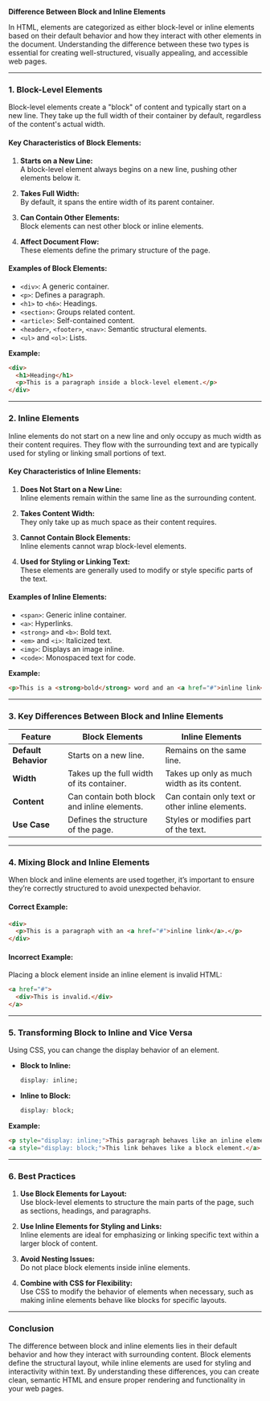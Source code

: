 **Difference Between Block and Inline Elements**

In HTML, elements are categorized as either block-level or inline elements based on their default behavior and how they interact with other elements in the document. Understanding the difference between these two types is essential for creating well-structured, visually appealing, and accessible web pages.

---

### **1. Block-Level Elements**

Block-level elements create a "block" of content and typically start on a new line. They take up the full width of their container by default, regardless of the content's actual width.

#### **Key Characteristics of Block Elements:**

1. **Starts on a New Line:**  
   A block-level element always begins on a new line, pushing other elements below it.
   
2. **Takes Full Width:**  
   By default, it spans the entire width of its parent container.

3. **Can Contain Other Elements:**  
   Block elements can nest other block or inline elements.

4. **Affect Document Flow:**  
   These elements define the primary structure of the page.

#### **Examples of Block Elements:**
- `<div>`: A generic container.
- `<p>`: Defines a paragraph.
- `<h1>` to `<h6>`: Headings.
- `<section>`: Groups related content.
- `<article>`: Self-contained content.
- `<header>`, `<footer>`, `<nav>`: Semantic structural elements.
- `<ul>` and `<ol>`: Lists.

**Example:**
```html
<div>
  <h1>Heading</h1>
  <p>This is a paragraph inside a block-level element.</p>
</div>
```

---

### **2. Inline Elements**

Inline elements do not start on a new line and only occupy as much width as their content requires. They flow with the surrounding text and are typically used for styling or linking small portions of text.

#### **Key Characteristics of Inline Elements:**

1. **Does Not Start on a New Line:**  
   Inline elements remain within the same line as the surrounding content.

2. **Takes Content Width:**  
   They only take up as much space as their content requires.

3. **Cannot Contain Block Elements:**  
   Inline elements cannot wrap block-level elements.

4. **Used for Styling or Linking Text:**  
   These elements are generally used to modify or style specific parts of the text.

#### **Examples of Inline Elements:**
- `<span>`: Generic inline container.
- `<a>`: Hyperlinks.
- `<strong>` and `<b>`: Bold text.
- `<em>` and `<i>`: Italicized text.
- `<img>`: Displays an image inline.
- `<code>`: Monospaced text for code.

**Example:**
```html
<p>This is a <strong>bold</strong> word and an <a href="#">inline link</a>.</p>
```

---

### **3. Key Differences Between Block and Inline Elements**

| Feature                 | **Block Elements**                     | **Inline Elements**                 |
|-------------------------|-----------------------------------------|-------------------------------------|
| **Default Behavior**    | Starts on a new line.                  | Remains on the same line.           |
| **Width**               | Takes up the full width of its container. | Takes up only as much width as its content. |
| **Content**             | Can contain both block and inline elements. | Can contain only text or other inline elements. |
| **Use Case**            | Defines the structure of the page.      | Styles or modifies part of the text. |

---

### **4. Mixing Block and Inline Elements**

When block and inline elements are used together, it’s important to ensure they’re correctly structured to avoid unexpected behavior.

#### **Correct Example:**
```html
<div>
  <p>This is a paragraph with an <a href="#">inline link</a>.</p>
</div>
```

#### **Incorrect Example:**
Placing a block element inside an inline element is invalid HTML:
```html
<a href="#">
  <div>This is invalid.</div>
</a>
```

---

### **5. Transforming Block to Inline and Vice Versa**

Using CSS, you can change the display behavior of an element.

- **Block to Inline:**
  ```css
  display: inline;
  ```
- **Inline to Block:**
  ```css
  display: block;
  ```

**Example:**
```html
<p style="display: inline;">This paragraph behaves like an inline element.</p>
<a style="display: block;">This link behaves like a block element.</a>
```

---

### **6. Best Practices**

1. **Use Block Elements for Layout:**  
   Use block-level elements to structure the main parts of the page, such as sections, headings, and paragraphs.

2. **Use Inline Elements for Styling and Links:**  
   Inline elements are ideal for emphasizing or linking specific text within a larger block of content.

3. **Avoid Nesting Issues:**  
   Do not place block elements inside inline elements.

4. **Combine with CSS for Flexibility:**  
   Use CSS to modify the behavior of elements when necessary, such as making inline elements behave like blocks for specific layouts.

---

### **Conclusion**

The difference between block and inline elements lies in their default behavior and how they interact with surrounding content. Block elements define the structural layout, while inline elements are used for styling and interactivity within text. By understanding these differences, you can create clean, semantic HTML and ensure proper rendering and functionality in your web pages.